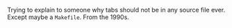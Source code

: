 Trying to explain to someone why tabs should not be in any source file ever.
Except maybe a `Makefile`. From the 1990s.
